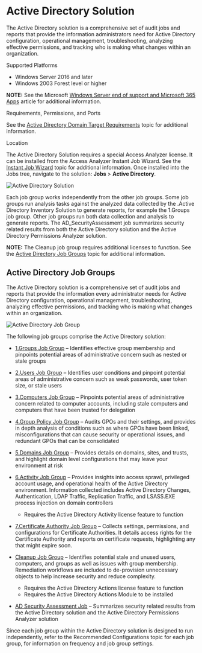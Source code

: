 # Active Directory Solution

The Active Directory solution is a comprehensive set of audit jobs and reports that provide the information administrators need for Active Directory configuration, operational management, troubleshooting, analyzing effective permissions, and tracking who is making what changes within an organization.

Supported Platforms

- Windows Server 2016 and later
- Windows 2003 Forest level or higher

__NOTE:__ See the Microsoft [Windows Server end of support and Microsoft 365 Apps](https://learn.microsoft.com/en-us/deployoffice/endofsupport/windows-server-support) article for additional information.

Requirements, Permissions, and Ports

See the [Active Directory Domain Target Requirements](/docs/accessanalyzer/accessanalyzer/config/activedirectory/overview.md) topic for additional information.

Location

The Active Directory Solution requires a special Access Analyzer license. It can be installed from the Access Analyzer Instant Job Wizard. See the [Instant Job Wizard](/docs/accessanalyzer/accessanalyzer/enterpriseauditor/admin/jobs/instantjobs/overview.md) topic for additional information. Once installed into the Jobs tree, navigate to the solution: __Jobs__ > __Active Directory__.

![Active Directory Solution](/img/product_docs/accessanalyzer/accessanalyzer/enterpriseauditor/solutions/activedirectory/solutionoverview.png)

Each job group works independently from the other job groups. Some job groups run analysis tasks against the analyzed data collected by the .Active Directory Inventory Solution to generate reports, for example the 1.Groups job group. Other job groups run both data collection and analysis to generate reports. The AD\_SecurityAssessment job summarizes security related results from both the Active Directory solution and the Active Directory Permissions Analyzer solution.

__NOTE:__ The Cleanup job group requires additional licenses to function. See the [Active Directory Job Groups](#Active-Directory-Job-Groups) topic for additional information.

## Active Directory Job Groups

The Active Directory solution is a comprehensive set of audit jobs and reports that provide the information every administrator needs for Active Directory configuration, operational management, troubleshooting, analyzing effective permissions, and tracking who is making what changes within an organization.

![Active Directory Job Group](/img/product_docs/accessanalyzer/accessanalyzer/enterpriseauditor/solutions/activedirectory/adsolutionjobgroup.png)

The following job groups comprise the Active Directory solution:

- [1.Groups Job Group](/docs/accessanalyzer/accessanalyzer/enterpriseauditor/solutions/activedirectory/groups/overview.md) – Identifies effective group membership and pinpoints potential areas of administrative concern such as nested or stale groups
- [2.Users Job Group](/docs/accessanalyzer/accessanalyzer/enterpriseauditor/solutions/activedirectory/users/overview.md) – Identifies user conditions and pinpoint potential areas of administrative concern such as weak passwords, user token size, or stale users
- [3.Computers Job Group](/docs/accessanalyzer/accessanalyzer/enterpriseauditor/solutions/activedirectory/computers/overview.md) – Pinpoints potential areas of administrative concern related to computer accounts, including stale computers and computers that have been trusted for delegation
- [4.Group Policy Job Group](/docs/accessanalyzer/accessanalyzer/enterpriseauditor/solutions/activedirectory/grouppolicy/overview.md) – Audits GPOs and their settings, and provides in depth analysis of conditions such as where GPOs have been linked, misconfigurations that can cause security or operational issues, and redundant GPOs that can be consolidated
- [5.Domains Job Group](/docs/accessanalyzer/accessanalyzer/enterpriseauditor/solutions/activedirectory/domains/overview.md) – Provides details on domains, sites, and trusts, and highlight domain level configurations that may leave your environment at risk
- [6.Activity Job Group](/docs/accessanalyzer/accessanalyzer/enterpriseauditor/solutions/activedirectory/activity/overview.md) – Provides insights into access sprawl, privileged account usage, and operational health of the Active Directory environment. Information collected includes Active Directory Changes, Authentication, LDAP Traffic, Replication Traffic, and LSASS.EXE process injection on domain controllers

  - Requires the Active Directory Activity license feature to function
- [7.Certificate Authority Job Group](/docs/accessanalyzer/accessanalyzer/enterpriseauditor/solutions/activedirectory/certificateauthority/overview.md) – Collects settings, permissions, and configurations for Certificate Authorities. It details access rights for the Certificate Authority and reports on certificate requests, highlighting any that might expire soon.
- [Cleanup Job Group](/docs/accessanalyzer/accessanalyzer/enterpriseauditor/solutions/activedirectory/cleanup/overview.md) – Identifies potential stale and unused users, computers, and groups as well as issues with group membership. Remediation workflows are included to de-provision unnecessary objects to help increase security and reduce complexity.

  - Requires the Active Directory Actions license feature to function
  - Requires the Active Directory Actions Module to be installed
- [AD Security Assessment Job](/docs/accessanalyzer/accessanalyzer/enterpriseauditor/solutions/activedirectory/ad_securityassessment.md) – Summarizes security related results from the Active Directory solution and the Active Directory Permissions Analyzer solution

Since each job group within the Active Directory solution is designed to run independently, refer to the Recommended Configurations topic for each job group, for information on frequency and job group settings.

